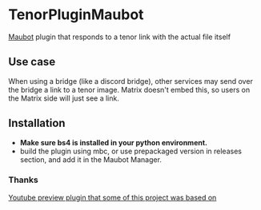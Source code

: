 # TenorPluginMaubot
[Maubot](https://github.com/maubot/maubot) plugin that responds to a tenor link with the actual file itself

## Use case
When using a bridge (like a discord bridge), other services may send over the bridge a link to a tenor image. Matrix doesn't embed this, so users on the Matrix side will just see a link.

## Installation
- **Make sure bs4 is installed in your python environment.**
- build the plugin using mbc, or use prepackaged version in releases section, and add it in the Maubot Manager.

### Thanks
[Youtube preview plugin that some of this project was based on](https://github.com/ggogel/YoutubePreviewMaubot)
